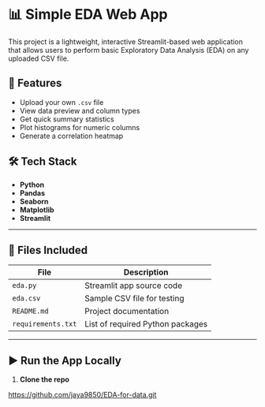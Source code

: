 # 📊 Simple EDA Web App

This project is a lightweight, interactive Streamlit-based web application that allows users to perform basic Exploratory Data Analysis (EDA) on any uploaded CSV file.

## 🚀 Features

- Upload your own `.csv` file
- View data preview and column types
- Get quick summary statistics
- Plot histograms for numeric columns
- Generate a correlation heatmap


## 🛠️ Tech Stack

- **Python**
- **Pandas**
- **Seaborn**
- **Matplotlib**
- **Streamlit**

---

## 📂 Files Included

| File       | Description                                       |
|------------|---------------------------------------------------|
| `eda.py`   | Streamlit app source code                         |
| `eda.csv`  | Sample CSV file for testing                       |
| `README.md`| Project documentation                             |
| `requirements.txt` | List of required Python packages         |

---

## ▶️ Run the App Locally

1. **Clone the repo**

https://github.com/jaya9850/EDA-for-data.git

